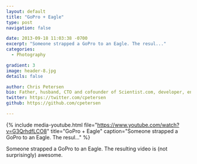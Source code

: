 ```yaml
---
layout: default
title: "GoPro + Eagle"
type: post
navigation: false

date: 2013-09-18 11:03:38 -0700
excerpt: "Someone strapped a GoPro to an Eagle. The resul..."
categories:
  - Photography

gradient: 3
image: header-8.jpg
details: false

author: Chris Petersen
bio: Father, husband, CTO and cofounder of Scientist.com, developer, entrepreneur and technologist.
twitter: https://twitter.com/cpetersen
github: https://github.com/cpetersen

---
```


{% include media-youtube.html file="https://www.youtube.com/watch?v=G3QrhdfLCO8" title="GoPro + Eagle" caption="Someone strapped a GoPro to an Eagle. The resul..." %}

Someone strapped a GoPro to an Eagle. The resulting video is (not surprisingly) awesome.
